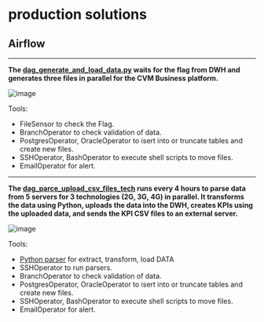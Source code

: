 # production solutions

## **Airflow**
___
**The [dag_generate_and_load_data.py](dag_generate_and_load_data.py) waits for the flag from DWH and generates three files in parallel for the CVM Business platform.**

![image](https://github.com/user-attachments/assets/7b32e445-e263-430b-86df-d3ef602be230)

 
 Tools:
*  FileSensor to check the Flag.
*  BranchOperator to check validation of data.
*  PostgresOperator, OracleOperator to isert into or truncate tables and create new files.
*  SSHOperator, BashOperator to execute shell scripts to move files.
*  EmailOperator for alert.

___
**The [dag_parce_upload_csv_files_tech](dag_parce_upload_csv_files_tech.py) runs every 4 hours to parse data from 5 servers for 3 technologies (2G, 3G, 4G) in parallel. It transforms the data using Python, uploads the data into the DWH, creates KPIs using the uploaded data, and sends the KPI CSV files to an external server.**

![image](https://github.com/user-attachments/assets/d010d096-413e-419d-9c08-f45119488fcf)

 Tools:
*  [Python parser](Parser_4G.py) for extract, transform, load DATA
*  SSHOperator to run parsers.
*  BranchOperator to check validation of data.
*  PostgresOperator, OracleOperator to isert into or truncate tables and create new files.
*  SSHOperator, BashOperator to execute shell scripts to move files.
*  EmailOperator for alert.
